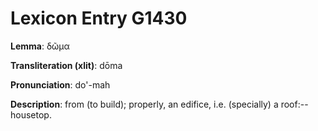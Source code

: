 # Lexicon Entry G1430

**Lemma**: δῶμα

**Transliteration (xlit)**: dōma

**Pronunciation**: do'-mah

**Description**:
from  (to build); properly, an edifice, i.e. (specially) a roof:--housetop.
